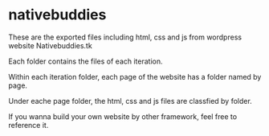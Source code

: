 # nativebuddies
These are the exported files including html, css and js from wordpress website Nativebuddies.tk

Each folder contains the files of each iteration. 

Within each iteration folder, each page of the website has a folder named by page. 

Under eache page folder, the html, css and js files are classfied by folder.



If you wanna build your own website by other framework, feel free to reference it.
